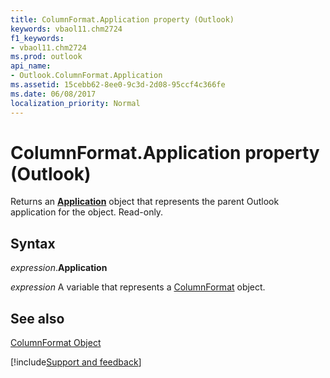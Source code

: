 ```yaml
---
title: ColumnFormat.Application property (Outlook)
keywords: vbaol11.chm2724
f1_keywords:
- vbaol11.chm2724
ms.prod: outlook
api_name:
- Outlook.ColumnFormat.Application
ms.assetid: 15cebb62-8ee0-9c3d-2d08-95ccf4c366fe
ms.date: 06/08/2017
localization_priority: Normal
---
```



# ColumnFormat.Application property (Outlook)

Returns an  **[Application](Outlook.Application.md)** object that represents the parent Outlook application for the object. Read-only.


## Syntax

_expression_.**Application**

_expression_ A variable that represents a [ColumnFormat](Outlook.ColumnFormat.md) object.


## See also


[ColumnFormat Object](Outlook.ColumnFormat.md)

[!include[Support and feedback](~/includes/feedback-boilerplate.md)]